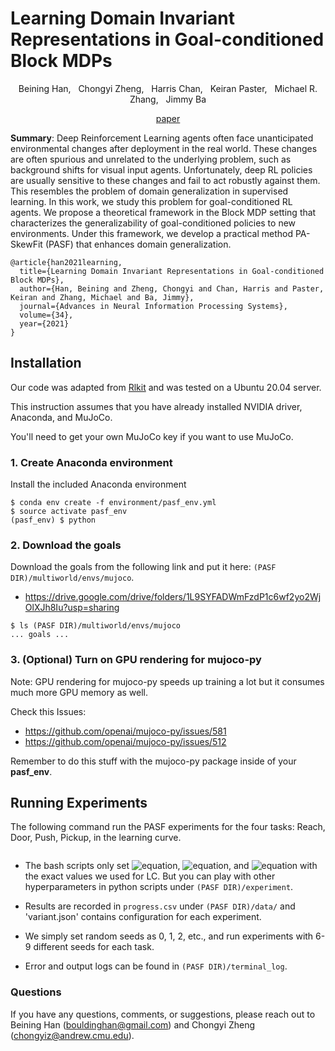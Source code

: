 # Learning Domain Invariant Representations in Goal-conditioned Block MDPs

<p align="center"> Beining Han, &nbsp; Chongyi Zheng, &nbsp; Harris Chan, &nbsp; Keiran Paster, &nbsp; Michael R. Zhang, &nbsp; Jimmy Ba</p>

<p align="center">
   <a href="https://arxiv.org/abs/2110.14248">paper</a>
</p>

**Summary**: Deep Reinforcement Learning agents often face unanticipated environmental changes after deployment in the real world. These changes are often spurious and unrelated to the underlying problem, such as background shifts for visual input agents. Unfortunately, deep RL policies are usually sensitive to these changes and fail to act robustly against them. This resembles the problem of domain generalization in supervised learning. In this work, we study this problem for goal-conditioned RL agents. We propose a theoretical framework in the Block MDP setting that characterizes the generalizability of goal-conditioned policies to new environments. Under this framework, we develop a practical method PA-SkewFit (PASF) that enhances domain generalization. 

```
@article{han2021learning,
  title={Learning Domain Invariant Representations in Goal-conditioned Block MDPs},
  author={Han, Beining and Zheng, Chongyi and Chan, Harris and Paster, Keiran and Zhang, Michael and Ba, Jimmy},
  journal={Advances in Neural Information Processing Systems},
  volume={34},
  year={2021}
}
```

## Installation

Our code was adapted from [Rlkit](https://github.com/rail-berkeley/rlkit) and was tested on a Ubuntu 20.04 server.

This instruction assumes that you have already installed NVIDIA driver, Anaconda, and MuJoCo. 

You'll need to get your own MuJoCo key if you want to use MuJoCo.

### 1. Create Anaconda environment

Install the included Anaconda environment

```
$ conda env create -f environment/pasf_env.yml
$ source activate pasf_env
(pasf_env) $ python
```

### 2. Download the goals

Download the goals from the following link and put it here: `(PASF DIR)/multiworld/envs/mujoco`.

- https://drive.google.com/drive/folders/1L9SYFADWmFzdP1c6wf2yo2WjOlXJh8Iu?usp=sharing

```
$ ls (PASF DIR)/multiworld/envs/mujoco
... goals ... 
```

### 3. (Optional) Turn on GPU rendering for mujoco-py

Note: GPU rendering for mujoco-py speeds up training a lot but it consumes much more GPU memory as well.

Check this Issues: 

- https://github.com/openai/mujoco-py/issues/581
- https://github.com/openai/mujoco-py/issues/512

Remember to do this stuff with the mujoco-py package inside of your **pasf_env**.

## Running Experiments

The following command run the PASF experiments for the four tasks: Reach, Door, Push, Pickup, in the learning curve.

```

```

- The bash scripts only set ![equation](https://latex.codecogs.com/svg.image?%5Cinline%20%5Calpha_%7B%5Ctext%7BMMD%7D%7D), ![equation](https://latex.codecogs.com/svg.image?%5Cinline%20%5Calpha_%7B%5Ctext%7BDIFF%7D%7D), and ![equation](https://latex.codecogs.com/svg.image?%5Cinline%20%5Cbeta) with the exact values we used for LC.
But you can play with other hyperparameters in python scripts under `(PASF DIR)/experiment`.

- Results are recorded in `progress.csv` under `(PASF DIR)/data/` and 'variant.json' contains configuration for each experiment.

- We simply set random seeds as 0, 1, 2, etc., and run experiments with 6-9 different seeds for each task.

- Error and output logs can be found in `(PASF DIR)/terminal_log`.

### Questions
If you have any questions, comments, or suggestions, please reach out to Beining Han (bouldinghan@gmail.com) and Chongyi Zheng (chongyiz@andrew.cmu.edu).

